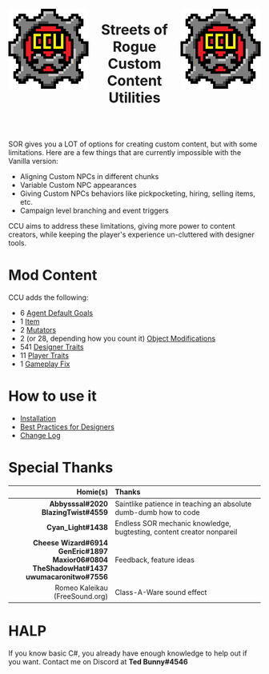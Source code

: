 <p align="left">
<img src="CCU/Images/CCU_160x160.png" alt="CCU Logo" align="left">
<img src="CCU/Images/CCU_160x160.png" alt="Yeah there are two, so what" align="right">
</p>

<h1 align="center">
Streets of Rogue
<br>
Custom Content Utilities
</h1>
<br><br>

SOR gives you a LOT of options for creating custom content, but with some limitations. Here are a few things that are currently impossible with the Vanilla version:
- Aligning Custom NPCs in different chunks
- Variable Custom NPC appearances
- Giving Custom NPCs behaviors like pickpocketing, hiring, selling items, etc.
- Campaign level branching and event triggers

CCU aims to address these limitations, giving more power to content creators, while keeping the player's experience un-cluttered with designer tools.

#		Mod Content
CCU adds the following:

- 6 [Agent Default Goals](/CCU/Documentation/C01_AgentDefaultGoals.md)
- 1 [Item](/CCU/Documentation/C02_Items.md)
- 2 [Mutators](/CCU/Documentation/C03_Mutators.md)
- 2 (or 28, depending how you count it) [Object Modifications](/CCU/Documentation/C04_Objects.md)
- 541 [Designer Traits](/CCU/Documentation/C05_DesignerTraits.md)
- 11 [Player Traits](/CCU/Documentation/C0503_PlayerTraits.md)
- 1 [Gameplay Fix](/CCU/Documentation/C06_Fixes.md)

#		How to use it
- [Installation](/CCU/Documentation/M01_Installation.md)
- [Best Practices for Designers](/CCU/Documentation/M02_BestPractices.md)
- [Change Log](/CCU/Documentation/M03_ChangeLog.md)

#		Special Thanks

|Homie(s)								|Thanks	|
|--------------------------------------:|:------|
|**Abbysssal#2020**<br>**BlazingTwist#4559**|Saintlike patience in teaching an absolute dumb-dumb how to code
|**Cyan_Light#1438**|Endless SOR mechanic knowledge, bugtesting, content creator nonpareil
|**Cheese Wizard#6914**<br>**GenEric#1897**<br>**Maxior06#0804**<br>**TheShadowHat#1437**<br>**uwumacaronitwo#7556**|Feedback, feature ideas
|Romeo Kaleikau (FreeSound.org)			|Class-A-Ware sound effect

#		HALP
If you know basic C#, you already have enough knowledge to help out if you want. Contact me on Discord at **Ted Bunny#4546**